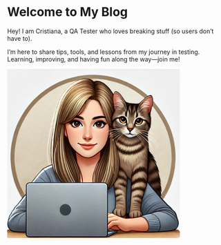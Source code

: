 # Welcome to My Blog

Hey! I am Cristiana, a QA Tester who loves breaking stuff (so users don’t have to). 

I’m here to share tips, tools, and lessons from my journey in testing. Learning, improving, and having fun along the way—join me!

<img src="./images/icon.png" alt="drawing" width="400"/>
